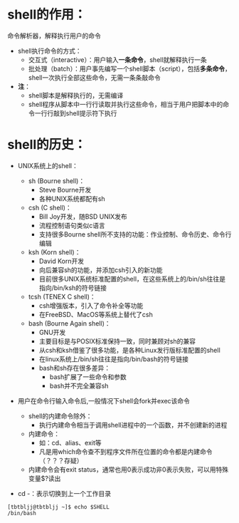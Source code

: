 # shell的作用：
命令解析器，解释执行用户的命令
* shell执行命令的方式：
  * 交互式（interactive）：用户输入**一条命令**，shell就解释执行一条
  * 批处理（batch）：用户事先编写一个shell脚本（script），包括**多条命令**，shell一次执行全部这些命令，无需一条条敲命令
* **注**：
  * shell脚本是解释执行的，无需编译
  * shell程序从脚本中一行行读取并执行这些命令，相当于用户把脚本中的命令一行行敲到shell提示符下执行
# shell的历史：
* UNIX系统上的shell：
  * sh (Bourne shell)：
    * Steve Bourne开发
    * 各种UNIX系统都配有sh
  * csh (C shell)：
    * Bill Joy开发，随BSD UNIX发布
    * 流程控制语句类似c语言
    * 支持很多Bourne shell所不支持的功能：作业控制、命令历史、命令行编辑
  * ksh (Korn shell)：
    * David Korn开发
    * 向后兼容sh的功能，并添加csh引入的新功能
    * 目前很多UNIX系统标准配置的shell，在这些系统上的/bin/sh往往是指向/bin/ksh的符号链接
  * tcsh (TENEX C shell)：
    * csh增强版本，引入了命令补全等功能
    * 在FreeBSD、MacOS等系统上替代了csh
  * bash (Bourne Again shell)：
    * GNU开发
    * 主要目标是与POSIX标准保持一致，同时兼顾对sh的兼容
    * 从csh和ksh借鉴了很多功能，是各种Linux发行版标准配置的shell
    * 在linux系统上/bin/sh往往是指向/bin/bash的符号链接
    * bash和sh存在很多差异：
      * bash扩展了一些命令和参数
      * bash并不完全兼容sh
* 用户在命令行输入命令后,一般情况下shell会fork并exec该命令
  * shell的内建命令除外：
    * 执行内建命令相当于调用shell进程中的一个函数，并不创建新的进程
  * 内建命令：
    * 如：cd、alias、exit等
    * 凡是用which命令查不到程序文件所在位置的命令都是内建命令（？？？存疑）
  * 内建命令会有exit status，通常也用0表示成功非0表示失败，可以用特殊变量$?读出
  
* cd -：表示切换到上一个工作目录
```
[tbtbljj@tbtbljj ~]$ echo $SHELL
/bin/bash
```
